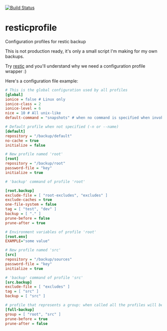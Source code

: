 [![Build Status](https://travis-ci.com/creativeprojects/resticprofile.svg?branch=master)](https://travis-ci.com/creativeprojects/resticprofile)

# resticprofile
Configuration profiles for restic backup

This is not production ready, it's only a small script I'm making for my own backups.

Try [restic](https://restic.net/) and you'll understand why we need a configuration profile wrapper :)

Here's a configuration file example:

```ini
# This is the global configuration used by all profiles
[global]
ionice = false # Linux only
ionice-class = 2
ionice-level = 6
nice = 10 # All unix-like
default-command = "snapshots" # when no command is specified when invoking resticprofile

# Default profile when not specified (-n or --name)
[default]
repository = "/backup/default"
no-cache = true
initialize = false

# New profile named 'root'
[root]
repository = "/backup/root"
password-file = "key"
initialize = true

# 'backup' command of profile 'root'

[root.backup]
exclude-file = [ "root-excludes", "excludes" ]
exclude-caches = true
one-file-system = false
tag = [ "test", "dev" ]
backup = [ "." ]
prune-before = false
prune-after = true

# Environment variables of profile 'root'
[root.env]
EXAMPLE="some value"

# New profile named 'src'
[src]
repository = "/backup/sources"
password-file = "key"
initialize = true

# 'backup' command of profile 'src'
[src.backup]
exclude-file = [ "excludes" ]
tag = [ "src" ]
backup = [ "src" ]

# profile that represents a group: when called all the profiles will be running
[full-backup]
group = [ "root", "src" ]
prune-before = true
prune-after = false

```
